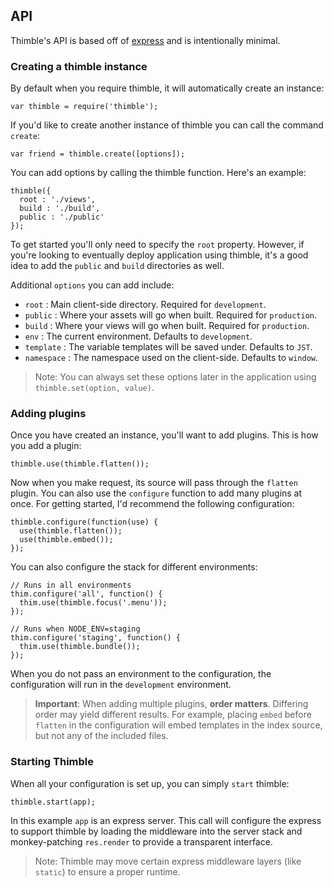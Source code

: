 ## API ##

Thimble's API is based off of [express](http://expressjs.com/) and is intentionally minimal. 

### Creating a thimble instance ###

By default when you require thimble, it will automatically create an instance:

    var thimble = require('thimble');

If you'd like to create another instance of thimble you can call the command `create`:
    
    var friend = thimble.create([options]);

You can add options by calling the thimble function. Here's an example:

    thimble({
      root : './views',
      build : './build',
      public : './public'
    });

To get started you'll only need to specify the `root` property. However, if you're looking to eventually deploy application using thimble, it's a good idea to add the `public` and `build` directories as well.

Additional `options` you can add include:
  
  * `root` : Main client-side directory. Required for `development`.
  * `public` : Where your assets will go when built. Required for `production`.
  * `build` : Where your views will go when built. Required for `production`.
  * `env` : The current environment. Defaults to `development`.
  * `template` : The variable templates will be saved under. Defaults to `JST`.
  * `namespace` : The namespace used on the client-side. Defaults to `window`.

> Note: You can always set these options later in the application using `thimble.set(option, value)`.

### Adding plugins ###

Once you have created an instance, you'll want to add plugins. This is how you add a plugin:

    thimble.use(thimble.flatten());
    
Now when you make request, its source will pass through the `flatten` plugin. You can also use the `configure` function to add many plugins at once. For getting started, I'd recommend the following configuration:

    thimble.configure(function(use) {
      use(thimble.flatten());
      use(thimble.embed());
    });

You can also configure the stack for different environments:
    
    // Runs in all environments
    thim.configure('all', function() {
      thim.use(thimble.focus('.menu'));
    });
    
    // Runs when NODE_ENV=staging
    thim.configure('staging', function() {
      thim.use(thimble.bundle());
    });

When you do not pass an environment to the configuration, the configuration will run in the `development` environment.

> **Important**: When adding multiple plugins, **order matters**. Differing order may yield different results. For example, placing `embed` before `flatten` in the configuration will embed templates in the index source, but not any of the included files.

### Starting Thimble ###

When all your configuration is set up, you can simply `start` thimble:

    thimble.start(app);
    
In this example `app` is an express server. This call will configure the express to support thimble by loading the middleware into the server stack and monkey-patching `res.render` to provide a transparent interface.

> Note: Thimble may move certain express middleware layers (like `static`) to ensure a proper runtime.
 